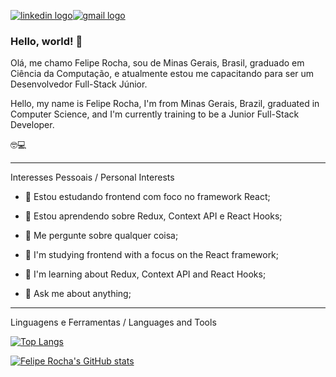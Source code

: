 <a href="https://www.linkedin.com/in/felipe-silva-rocha/">![linkedin logo](https://img.shields.io/badge/LinkedIn-0077B5?style=for-the-badge&logo=linkedin&logoColor=white)</a><a href="mailto: felipe.sr27@gmail.com"><img src="https://img.shields.io/badge/Gmail-D14836?style=for-the-badge&logo=gmail&logoColor=white" alt="gmail logo"/></a>

### Hello, world! 👋
 
Olá, me chamo Felipe Rocha, sou de Minas Gerais, Brasil, graduado em Ciência da Computação, e atualmente estou me capacitando para ser um Desenvolvedor Full-Stack Júnior.

Hello, my name is Felipe Rocha, I'm from Minas Gerais, Brazil, graduated in Computer Science, and I'm currently training to be a Junior Full-Stack Developer.

:nerd_face::computer:
 
 ---
 
 Interesses Pessoais / Personal Interests
 
- 🔭 Estou estudando frontend com foco no framework React;
- 🌱 Estou aprendendo sobre Redux, Context API e React Hooks;
- 💬 Me pergunte sobre qualquer coisa;


- 🔭 I'm studying frontend with a focus on the React framework;
- 🌱 I'm learning about Redux, Context API and React Hooks;
- 💬 Ask me about anything;

---

Linguagens e Ferramentas / Languages and Tools


[![Top Langs](https://github-readme-stats.vercel.app/api/top-langs/?username=feliperocha-dev&layout=compact&theme=tokyonight)](https://github.com/anuraghazra/github-readme-stats)

[![Felipe Rocha's GitHub stats](https://github-readme-stats.vercel.app/api?username=feliperocha-dev&theme=tokyonight)](https://github.com/anuraghazra/github-readme-stats)
